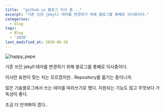 ```yaml
---
title:  "github.io 블로그 이사 중..."
excerpt: "기존 쓰던 jekyll 테마를 변경하기 위해 블로그를 통째로 이사중이다."
categories:
  - blog
tags:
  - Blog
  - '2020'
last_modified_at: 2020-06-28
---
```

![happy_pepe]({{site.url}}/assets/images/2020/06/happy-pepe.png)

기존 쓰던 jekyll 테마를 변경하기 위해 블로그를 통째로 이사중이다.

이사란 표현이 맞는 지는 모르겠지만.. Repository를 옮기는 중이니까.

많은 기술블로그에서 쓰는 테마를 따라쓰기로 했다.
지원되는 기능도 많고 무엇보다 가독성이 좋다.

조금 더 만져봐야 겠다..
